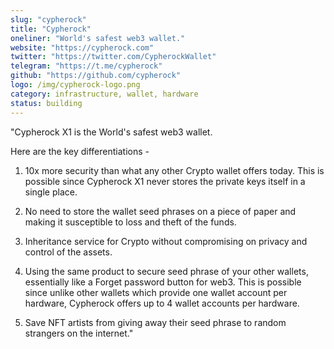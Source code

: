 ```yaml
---
slug: "cypherock"
title: "Cypherock"
oneliner: "World's safest web3 wallet."
website: "https://cypherock.com"
twitter: "https://twitter.com/CypherockWallet"
telegram: "https://t.me/cypherock"
github: "https://github.com/cypherock"
logo: /img/cypherock-logo.png
category: infrastructure, wallet, hardware
status: building
---
```


"Cypherock X1 is the World's safest web3 wallet. 

Here are the key differentiations - 

1. 10x more security than what any other Crypto wallet offers today. This is possible since Cypherock X1 never stores the private keys itself in a single place.

2. No need to store the wallet seed phrases on a piece of paper and making it susceptible to loss and theft of the funds.

3. Inheritance service for Crypto without compromising on privacy and control of the assets.

4. Using the same product to secure seed phrase of your other wallets, essentially like a Forget password button for web3. This is possible since unlike other wallets which provide one wallet account per hardware, Cypherock offers up to 4 wallet accounts per hardware.

5. Save NFT artists from giving away their seed phrase to random strangers on the internet."
